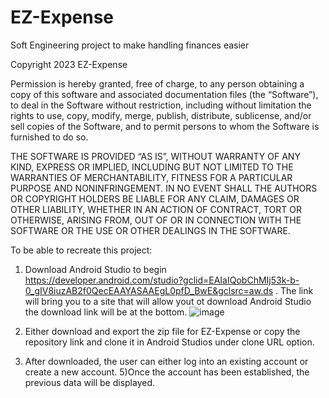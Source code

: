 # EZ-Expense
Soft Engineering project to make handling finances easier

Copyright 2023 EZ-Expense

Permission is hereby granted, free of charge, to any person obtaining a copy of this software and associated documentation files (the “Software”), to deal in the Software without restriction, including without limitation the rights to use, copy, modify, merge, publish, distribute, sublicense, and/or sell copies of the Software, and to permit persons to whom the Software is furnished to do so.

THE SOFTWARE IS PROVIDED “AS IS”, WITHOUT WARRANTY OF ANY KIND, EXPRESS OR IMPLIED, INCLUDING BUT NOT LIMITED TO THE WARRANTIES OF MERCHANTABILITY, FITNESS FOR A PARTICULAR PURPOSE AND NONINFRINGEMENT. IN NO EVENT SHALL THE AUTHORS OR COPYRIGHT HOLDERS BE LIABLE FOR ANY CLAIM, DAMAGES OR OTHER LIABILITY, WHETHER IN AN ACTION OF CONTRACT, TORT OR OTHERWISE, ARISING FROM, OUT OF OR IN CONNECTION WITH THE SOFTWARE OR THE USE OR OTHER DEALINGS IN THE SOFTWARE.


To be able to recreate this project:

1) Download Android Studio to begin https://developer.android.com/studio?gclid=EAIaIQobChMIj53k-b-0_gIV8iuzAB2f0QecEAAYASAAEgL0pfD_BwE&gclsrc=aw.ds . The link will bring you to a site that will allow yout ot download Android Studio the download link will be at the bottom.
![image](https://user-images.githubusercontent.com/55000983/232921413-f9e7b7e6-51e2-46f8-ad53-4c9cd7075ca9.png)



3) Either download and export the zip file for EZ-Expense or copy the repository link and clone it in Android Studios under clone URL option.
4) After downloaded, the user can either log into an existing account or create a new account.
5)Once the account has been established, the previous data will be displayed. 














